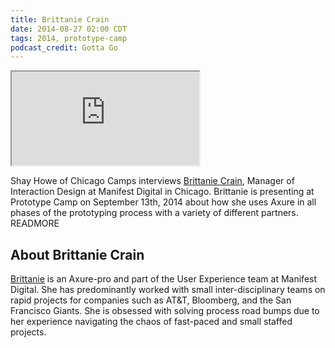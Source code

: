```yaml
---
title: Brittanie Crain
date: 2014-08-27 02:00 CDT
tags: 2014, prototype-camp
podcast_credit: Gotta Go
---
```


<iframe class="podcast-player" seamless src="https://simplecast.fm/e/4396?style=light"></iframe>

Shay Howe of Chicago Camps interviews <a href="https://twitter.com/brittanielynn" rel="nofollow">Brittanie Crain</a>, Manager of Interaction Design at Manifest Digital in Chicago. Brittanie is presenting at Prototype Camp on September 13th, 2014 about how she uses Axure in all phases of the prototyping process with a variety of different partners. READMORE

## About Brittanie Crain

<a href="https://medium.com/@brittaniecrain" rel="nofollow">Brittanie</a> is an Axure-pro and part of the User Experience team at Manifest Digital. She has predominantly worked with small inter-disciplinary teams on rapid projects for companies such as AT&amp;T, Bloomberg, and the San Francisco Giants. She is obsessed with solving process road bumps due to her experience navigating the chaos of fast-paced and small staffed projects.
